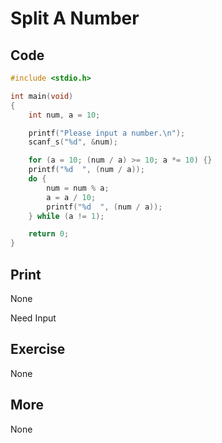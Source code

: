 # Split A Number

## Code

```C
#include <stdio.h>

int main(void)
{
	int num, a = 10;

	printf("Please input a number.\n");
	scanf_s("%d", &num);

	for (a = 10; (num / a) >= 10; a *= 10) {}
	printf("%d  ", (num / a));
	do {
		num = num % a;
		a = a / 10;
		printf("%d  ", (num / a));
	} while (a != 1);

	return 0;
}
```

## Print

None

Need Input

## Exercise

None

## More

None

